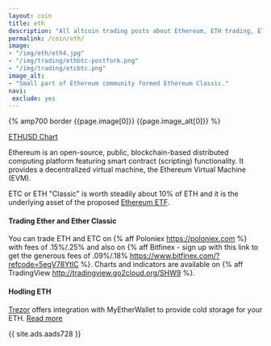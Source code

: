 ```yaml
---
layout: coin
title: eth
description: "All altcoin trading posts about Ethereum, ETH trading, ETH hodling, Ether classic trading and investment."
permalink: /coin/eth/
image:
- "/img/eth/eth4.jpg"
- "/img/trading/ethbtc-postfork.png"
- "/img/trading/etcbtc.png"
image_alt:
- "Small part of Ethereum community formed Ethereum Classic."
navi:
 exclude: yes
---
```


{% amp700 border {{page.image[0]}} {{page.image_alt[0]}} %}


<a target="_blank" class="button" href="https://cryptowat.ch/bitfinex/ethusd">ETHUSD Chart</a>

Ethereum is an open-source, public, blockchain-based distributed computing platform featuring smart contract (scripting) functionality. It provides a decentralized virtual machine, the Ethereum Virtual Machine (EVM).

ETC or ETH "Classic" is worth steadily about 10% of ETH and it is the underlying asset of the proposed [Ethereum ETF](https://grayscale.co/ethereum-investment-trust/).

<h4>Trading Ether and Ether Classic</h4>

You can trade ETH and ETC on {% aff Poloniex https://poloniex.com %} with fees of .15%/.25% and also on {% aff Bitfinex - sign up with this link to get the generous fees of .09%/.18% https://www.bitfinex.com/?refcode=5egV78YtlC %}. Charts and indicators are available on {% aff TradingView http://tradingview.go2cloud.org/SHW9 %}.

<h4>Hodling ETH</h4>

<a rel="nofollow" target="_blank" href="https://shop.trezor.io?a=fany@tutanota.com">Trezor</a> offers integration with MyEtherWallet to provide cold storage for your ETH. <a target="_blank" href="https://blog.trezor.io/trezor-integration-with-myetherwallet-3e217a652e08#.u88e8jwbe">Read more</a>

{{ site.ads.aads728 }}
